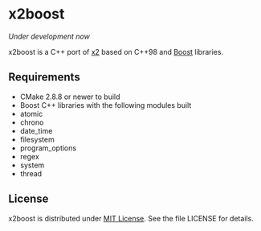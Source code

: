 x2boost
=======

_Under development now_

x2boost is a C++ port of [x2](https://github.com/jaykang920/x2) based on C++98
and [Boost](http://www.boost.org/) libraries.

Requirements
------------

* CMake 2.8.8 or newer to build
* Boost C++ libraries with the following modules built
 * atomic
 * chrono
 * date_time
 * filesystem
 * program_options
 * regex
 * system
 * thread

License
-------

x2boost is distributed under [MIT License](http://opensource.org/licenses/MIT).
See the file LICENSE for details.
